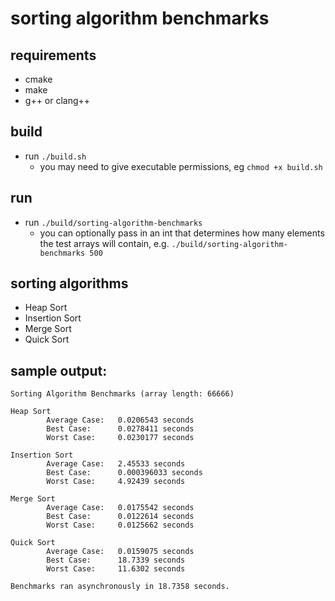 # sorting algorithm benchmarks

## requirements
- cmake
- make
- g++ or clang++

## build
- run `./build.sh`
    - you may need to give executable permissions, eg `chmod +x build.sh`

## run
- run `./build/sorting-algorithm-benchmarks`
    - you can optionally pass in an int that determines how many elements the test arrays will contain, e.g. `./build/sorting-algorithm-benchmarks 500`

## sorting algorithms
- Heap Sort
- Insertion Sort
- Merge Sort
- Quick Sort

## sample output:

```
Sorting Algorithm Benchmarks (array length: 66666)

Heap Sort
        Average Case:   0.0206543 seconds
        Best Case:      0.0278411 seconds
        Worst Case:     0.0230177 seconds

Insertion Sort
        Average Case:   2.45533 seconds
        Best Case:      0.000396033 seconds
        Worst Case:     4.92439 seconds

Merge Sort
        Average Case:   0.0175542 seconds
        Best Case:      0.0122614 seconds
        Worst Case:     0.0125662 seconds

Quick Sort
        Average Case:   0.0159075 seconds
        Best Case:      18.7339 seconds
        Worst Case:     11.6302 seconds

Benchmarks ran asynchronously in 18.7358 seconds.
```
